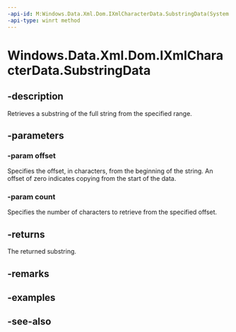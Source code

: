 ```yaml
---
-api-id: M:Windows.Data.Xml.Dom.IXmlCharacterData.SubstringData(System.UInt32,System.UInt32)
-api-type: winrt method
---
```


<!-- Method syntax
public string SubstringData(System.UInt32 offset, System.UInt32 count)
-->

# Windows.Data.Xml.Dom.IXmlCharacterData.SubstringData

## -description
Retrieves a substring of the full string from the specified range.

## -parameters
### -param offset
Specifies the offset, in characters, from the beginning of the string. An offset of zero indicates copying from the start of the data.

### -param count
Specifies the number of characters to retrieve from the specified offset.

## -returns
The returned substring.

## -remarks

## -examples

## -see-also
